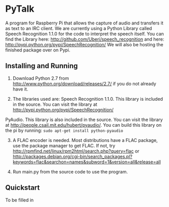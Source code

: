 PyTalk
======

A program for Raspberry Pi that allows the capture of audio and transfers it as text to an IRC client. We are currently using a Python Library called Speech Recognition 1.1.0 for the code to interpret the speech itself. You can find the Library here: http://github.com/Uberi/speech_recognition and here: http://pypi.python.org/pypi/SpeechRecognition/
We will also be hosting the finished package over on Pypi.

Installing and Running
--------
1. Download Python 2.7 from http://www.python.org/download/releases/2.7/ if you do not already have it.

2. The libraries used are:
Speech Recognition 1.1.0. This library is included in the source. You can visit the library at       http://pypi.python.org/pypi/SpeechRecognition/

PyAudio. This library is also included in the source. You can visit the library at http://people.csail.mit.edu/hubert/pyaudio/.
You can build this library on the pi by running:
`sudo apt-get install python-pyaudio`

3. A FLAC encoder is needed. Most distributions have a FLAC package, use the package manager to get FLAC. If not, try 
http://rpmfind.net/linux/rpm2html/search.php?query=flac or http://packages.debian.org/cgi-bin/search_packages.pl?keywords=flac&searchon=names&subword=1&version=all&release=all

4. Run main.py from the source code to use the program.

Quickstart
--------
To be filled in
